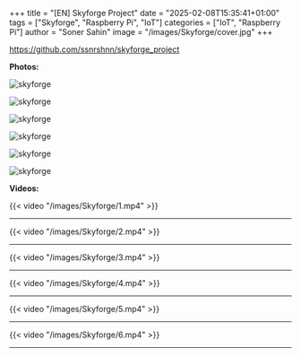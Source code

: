 +++
title = "[EN] Skyforge Project"
date = "2025-02-08T15:35:41+01:00"
tags = ["Skyforge", "Raspberry Pi", "IoT"]
categories = ["IoT", "Raspberry Pi"]
author = "Soner Sahin"
image = "/images/Skyforge/cover.jpg"
+++

https://github.com/ssnrshnn/skyforge_project


**Photos:**

![skyforge](/images/Skyforge/1.jpg)

![skyforge](/images/Skyforge/2.jpg)

![skyforge](/images/Skyforge/3.jpg)

![skyforge](/images/Skyforge/4.jpg)

![skyforge](/images/Skyforge/5.jpg)

![skyforge](/images/Skyforge/6.jpg)

**Videos:**

{{< video "/images/Skyforge/1.mp4" >}}

--------------------------------------------    

{{< video "/images/Skyforge/2.mp4" >}}

--------------------------------------------

{{< video "/images/Skyforge/3.mp4" >}}

--------------------------------------------

{{< video "/images/Skyforge/4.mp4" >}}

--------------------------------------------

{{< video "/images/Skyforge/5.mp4" >}}

--------------------------------------------

{{< video "/images/Skyforge/6.mp4" >}}

--------------------------------------------

